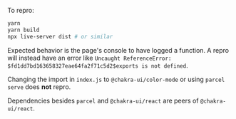 To repro:

```sh
yarn
yarn build
npx live-server dist # or similar
```

Expected behavior is the page's console to have logged a function. A repro will instead have an error like `Uncaught ReferenceError: $fd1dd7bd163658327eae64fa2f71c5d2$exports is not defined`.

Changing the import in `index.js` to `@chakra-ui/color-mode` or using `parcel serve` does **not** repro.

Dependencies besides `parcel` and `@chakra-ui/react` are peers of `@chakra-ui/react`.
